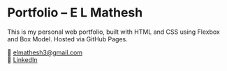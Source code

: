 # Portfolio – E L Mathesh

This is my personal web portfolio, built with HTML and CSS using Flexbox and Box Model. Hosted via GitHub Pages.

📧 elmathesh3@gmail.com  
🔗 [LinkedIn](https://www.linkedin.com/in/mathesh-el)
 
 
